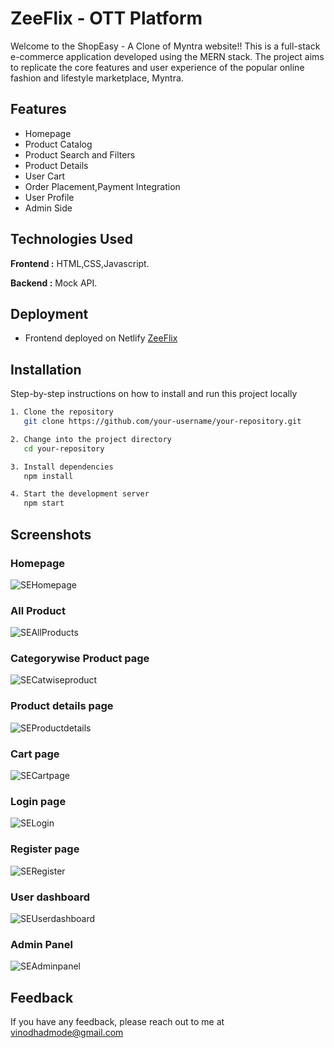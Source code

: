 
# ZeeFlix - OTT Platform

Welcome to the ShopEasy - A Clone of Myntra website!! This is a full-stack e-commerce application developed using the MERN stack. The project aims to replicate the core features and user experience of the popular online fashion and lifestyle marketplace, Myntra.

## Features

- Homepage
- Product Catalog
- Product Search and Filters
- Product Details
- User Cart
- Order Placement,Payment Integration
- User Profile
- Admin Side

## Technologies Used

**Frontend :** HTML,CSS,Javascript.

**Backend :** Mock API.


## Deployment
- Frontend deployed on Netlify
[ZeeFlix](https://zeeflix-ott.netlify.app/)

## Installation

Step-by-step instructions on how to install and run this project locally

```bash
1. Clone the repository
   git clone https://github.com/your-username/your-repository.git

2. Change into the project directory
   cd your-repository

3. Install dependencies
   npm install

4. Start the development server
   npm start

```
    
## Screenshots
### Homepage

![SEHomepage](https://github.com/VinodHadmode/ShopEasy-Ecommerce-App/assets/112760695/4e7073ba-cf8f-4efc-8d7a-984654d69cb8)

### All Product
  
![SEAllProducts](https://github.com/VinodHadmode/ShopEasy-Ecommerce-App/assets/112760695/df6c3651-463f-49c1-8875-22d3332e7697)

### Categorywise Product page
  
![SECatwiseproduct](https://github.com/VinodHadmode/ShopEasy-Ecommerce-App/assets/112760695/ef1e69df-9079-49a2-b198-20dfebda1372)

### Product details page
  
![SEProductdetails](https://github.com/VinodHadmode/ShopEasy-Ecommerce-App/assets/112760695/14bd99b5-8558-4b81-8108-59cc4fc37b39)

### Cart page
  
![SECartpage](https://github.com/VinodHadmode/ShopEasy-Ecommerce-App/assets/112760695/3a9b5440-a09f-4a72-ace4-3478de078bd7)

### Login page
  
![SELogin](https://github.com/VinodHadmode/ShopEasy-Ecommerce-App/assets/112760695/a79b222e-1c8c-4a6c-9f0f-36dbdb7d7b43)

### Register page
  
![SERegister](https://github.com/VinodHadmode/ShopEasy-Ecommerce-App/assets/112760695/0c4ce4eb-60b3-4bc1-9b3c-352ccde81d15)

### User dashboard
  
![SEUserdashboard](https://github.com/VinodHadmode/ShopEasy-Ecommerce-App/assets/112760695/1a0498a4-d3b2-4ad5-aace-89c93a0ef161)

### Admin Panel
  
![SEAdminpanel](https://github.com/VinodHadmode/ShopEasy-Ecommerce-App/assets/112760695/2ddd94ff-0edc-4ccd-b3c7-ae3ffe9b7c45)

## Feedback

If you have any feedback, please reach out to me at vinodhadmode@gmail.com
